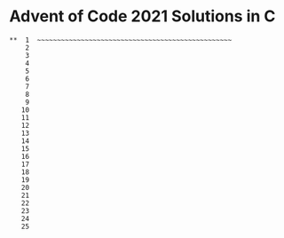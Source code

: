 # Advent of Code 2021 Solutions in C

    **  1  ~~~~~~~~~~~~~~~~~~~~~~~~~~~~~~~~~~~~~~~~~~~~~~~~~
        2  
        3  
        4  
        5  
        6  
        7  
        8  
        9  
       10  
       11  
       12  
       13  
       14  
       15  
       16  
       17  
       18  
       19  
       20  
       21  
       22  
       23  
       24  
       25   
